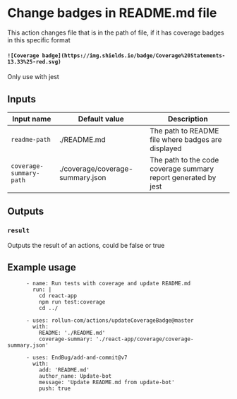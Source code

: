 # Change badges in README.md file

This action changes file that is in the path of  file, if it has coverage badges in this specific format
#### ```![Coverage badge](https://img.shields.io/badge/Coverage%20Statements-13.33%25-red.svg)```
Only use with jest

## Inputs

| Input name  | Default value | Description|
| ------------- | ------------- | ------------- |
| `readme-path`  | ./README.md  | The path to README file where badges are displayed |
| `coverage-summary-path` | ./coverage/coverage-summary.json | The path to the code coverage summary report generated by jest |

## Outputs

### `result`

Outputs the result of an actions, could be false or true

## Example usage

```
      - name: Run tests with coverage and update README.md
        run: |
          cd react-app
          npm run test:coverage
          cd ../

      - uses: rollun-com/actions/updateCoverageBadge@master
        with:
          README: './README.md'
          coverage-summary: './react-app/coverage/coverage-summary.json'

      - uses: EndBug/add-and-commit@v7
        with:
          add: 'README.md'
          author_name: Update-bot
          message: 'Update README.md from update-bot'
          push: true
```
